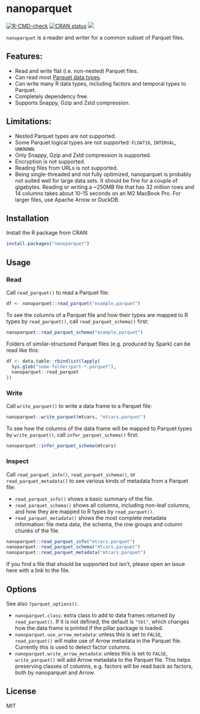 # nanoparquet

<!-- badges: start -->
[![R-CMD-check](https://github.com/r-lib/nanoparquet/actions/workflows/R-CMD-check.yaml/badge.svg)](https://github.com/r-lib/nanoparquet/actions/workflows/R-CMD-check.yaml)
[![CRAN status](https://www.r-pkg.org/badges/version/nanoparquet)](https://cran.r-project.org/package=nanoparquet)
[![](http://cranlogs.r-pkg.org/badges/nanoparquet)](https://r-pkg.org/pkg/nanoparquet)
<!-- badges: end -->

`nanoparquet` is a reader and writer for a common subset of Parquet files.

## Features:

* Read and write flat (i.e. non-nested) Parquet files.
* Can read most [Parquet data types](https://r-lib.github.io/nanoparquet/reference/nanoparquet-types.html).
* Can write many R data types, including factors and temporal types
  to Parquet.
* Completely dependency free.
* Supports Snappy, Gzip and Zstd compression.

## Limitations:

* Nested Parquet types are not supported.
* Some Parquet logical types are not supported: `FLOAT16`, `INTERVAL`,
  `UNKNOWN`.
* Only Snappy, Gzip and Zstd compression is supported.
* Encryption is not supported.
* Reading files from URLs is not supported.
* Being single-threaded and not fully optimized, nanoparquet is probably
  not suited well for large data sets. It should be fine for a couple of
  gigabytes. Reading or writing a ~250MB file that has 32 million rows and 14 columns takes about 10-15 seconds on an M2 MacBook Pro.
  For larger files, use Apache Arrow or DuckDB.

## Installation

Install the R package from CRAN:

```r
install.packages("nanoparquet")
```

## Usage

### Read

Call `read_parquet()` to read a Parquet file:
```r
df <- nanoparquet::read_parquet("example.parquet")
```

To see the columns of a Parquet file and how their types are mapped to
R types by `read_parquet()`, call `read_parquet_schema()` first:
```r
nanoparquet::read_parquet_schema("example.parquet")
```

Folders of similar-structured Parquet files (e.g. produced by Spark)
can be read like this:

```r
df <- data.table::rbindlist(lapply(
  Sys.glob("some-folder/part-*.parquet"),
  nanoparquet::read_parquet
))
```

### Write

Call `write_parquet()` to write a data frame to a Parquet file:
```r
nanoparquet::write_parquet(mtcars, "mtcars.parquet")
```

To see how the columns of the data frame will be mapped to Parquet types
by `write_parquet()`, call `infer_parquet_schema()` first:
```r
nanoparquet::infer_parquet_schema(mtcars)
```

### Inspect

Call `read_parquet_info()`, `read_parquet_schema()`, or
`read_parquet_metadata()` to see various kinds of metadata from a Parquet
file:

* `read_parquet_info()` shows a basic summary of the file.
* `read_parquet_schema()` shows all columns, including non-leaf columns,
  and how they are mapped to R types by `read_parquet()`.
* `read_parquet_metadata()` shows the most complete metadata information:
  file meta data, the schema, the row groups and column chunks of the
  file.

```r
nanoparquet::read_parquet_info("mtcars.parquet")
nanoparquet::read_parquet_schema("mtcars.parquet")
nanoparquet::read_parquet_metadata("mtcars.parquet")
```

If you find a file that should be supported but isn't, please open an
issue here with a link to the file.

## Options

See also `?parquet_options()`.

* `nanoparquet.class`: extra class to add to data frames returned by
  `read_parquet()`. If it is not defined, the default is `"tbl"`,
  which changes how the data frame is printed if the pillar package is
  loaded.
* `nanoparquet.use_arrow_metadata`: unless this is set to `FALSE`,
  `read_parquet()` will make use of Arrow metadata in the Parquet file.
  Currently this is used to detect factor columns.
* `nanoparquet.write_arrow_metadata`: unless this is set to `FALSE`,
  `write_parquet()` will add Arrow metadata to the Parquet file.
  This helps preserving classes of columns, e.g. factors will be read
  back as factors, both by nanoparquet and Arrow.

## License

MIT

